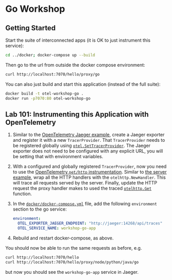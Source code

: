 # Go Workshop

## Getting Started

Start the suite of interconnected apps (it is OK to just instrument this service):

```sh
cd ../docker; docker-compose up --build
```

Then go to the url from outside the docker compose environment:

```sh
curl http://localhost:7070/hello/proxy/go
```

You can also just build and start this application (instead of the full suite):

```sh
docker build -t otel-workshop-go .
docker run -p7070:80 otel-workshop-go
```

## Lab 101: Instrumenting this Application with OpenTelemetry

1. Similar to the [OpenTelemetry Jaeger
   example](https://github.com/open-telemetry/opentelemetry-go/blob/main/example/jaeger/main.go),
   create a Jaeger exporter and register it with a new `TracerProvider`. That
   `TracerProvider` needs to be registered globally using
   [`otel.SetTracerProvider`](https://pkg.go.dev/go.opentelemetry.io/otel#SetTracerProvider).
   The Jaeger exporter does not need to be configured with any explicit URL,
   you will be setting that with environment variables.
2. With a configured and globally registered `TracerProvider`, now you need to
   use the [OpenTelemetry `net/http`
   instrumentation](https://github.com/open-telemetry/opentelemetry-go-contrib/tree/main/instrumentation/net/http/otelhttp).
   Similar to [the server
   example](https://github.com/open-telemetry/opentelemetry-go-contrib/blob/main/instrumentation/net/http/otelhttp/example/server/server.go),
   wrap all the HTTP handlers with the `otelhttp.NewHandler`. This will trace
   all requests served by the server. Finally, update the HTTP request the
   proxy handler makes to used the traced
   [`otelhttp.Get`](https://pkg.go.dev/go.opentelemetry.io/contrib/instrumentation/net/http/otelhttp#Get)
   function.
3. In the [`docker/docker-compose.yml`](../docker/docker-compose.yml) file, add
   the following `environment` section to the go service:

    ```yaml
    environment:
      OTEL_EXPORTER_JAEGER_ENDPOINT: "http://jaeger:14268/api/traces"
      OTEL_SERVICE_NAME: workshop-go-app
    ```

4. Rebuild and restart docker-compose, as above.

You should now be able to run the same requests as before, e.g.

```sh
curl http://localhost:7070/hello
curl http://localhost:7070/hello/proxy/node/python/java/go
```

but now you should see the `workshop-go-app` service in Jaeger.
